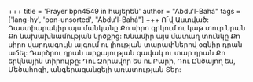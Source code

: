 +++
title = 'Prayer bpn4549 in հայերեն'
author = "Abdu'l-Bahá"
tags = ['lang-hy', 'bpn-unsorted', "Abdu'l-Bahá"]
+++
Ո՜վ Աստված: Դաստիարակիր այս մանկանը Քո սիրո գրկում ու կաթ տուր նրան Քո նախախնամության կրծքից: Խնամիր այս մատաղ տունկը Քո սիրո վարդագույն այգում ու լիության տարափներով օգնիր դրան աճել: Դարձրու դրան արքայության զավակ ու տար դրան Քո երկնային տիրույթը: Դու Զորավոր ես ու Բարի, Դու Ընծայող ես, Մեծահոգի, անգերազանցելի առատության Տեր:
